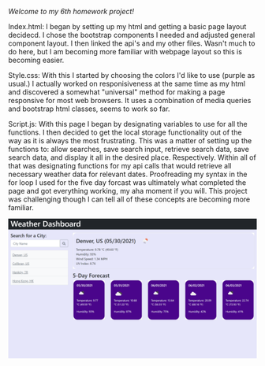 *Welcome to my 6th homework project!*

Index.html:
I began by setting up my html and getting a basic page layout decidecd. I chose the bootstrap components I needed and adjusted general component layout. I then linked the api's and my other files. Wasn't much to do here, but I am becoming more familiar with webpage layout so this is becoming easier.

Style.css:
With this I started by choosing the colors I'd like to use (purple as usual.) I actually worked on responisiveness at the same time as my html and discovered a somewhat "universal" method for making a page responsive for most web browsers. It uses a combination of media queries and bootstrap html classes, seems to work so far.

Script.js:
With this page I began by designating variables to use for all the functions. I then decided to get the local storage functionality out of the way as it is always the most frustrating. This was a matter of setting up the functions to: allow searches, save search input, retrieve search data, save search data, and display it all in the desired place. Respectively. Within all of that was designating functions for my api calls that would retrieve all necessary weather data for relevant dates. Proofreading my syntax in the for loop I used for the five day forcast was ultimately what completed the page and got everything working, my aha moment if you will. This project was challenging though I can tell all of these concepts are becoming more familiar.


![alt text](assets/images/WeatherdashPic.png)